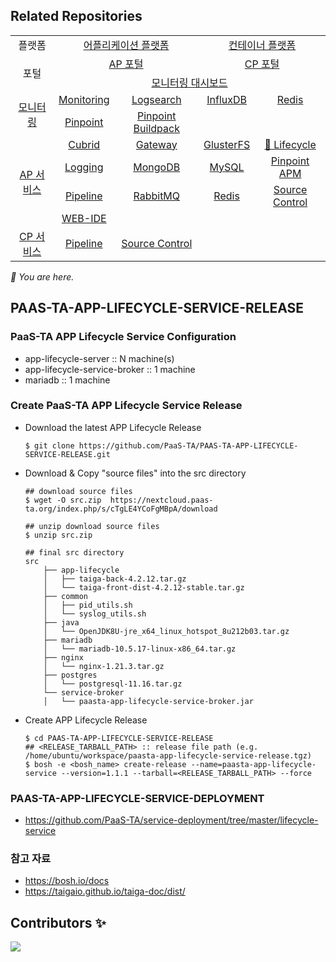 ## Related Repositories

<table>
  <tr>
    <td colspan=2 align=center>플랫폼</td>
    <td colspan=2 align=center><a href="https://github.com/PaaS-TA/paasta-deployment">어플리케이션 플랫폼</a></td>
    <td colspan=2 align=center><a href="https://github.com/PaaS-TA/paas-ta-container-platform">컨테이너 플랫폼</a></td>
  </tr>
  <tr>
    <td colspan=2 rowspan=2 align=center>포털</td>
    <td colspan=2 align=center><a href="https://github.com/PaaS-TA/portal-deployment">AP 포털</a></td>
    <td colspan=2 align=center><a href="https://github.com/PaaS-TA/container-platform-portal-release">CP 포털</a></td>
  </tr>
  <tr align=center>
    <td colspan=4><a href="https://github.com/PaaS-TA/PaaS-TA-Monitoring">모니터링 대시보드</a></td>
  </tr>
  <tr align=center>
    <td rowspan=2 colspan=2><a href="https://github.com/PaaS-TA/monitoring-deployment">모니터링</a></td>
    <td><a href="https://github.com/PaaS-TA/PaaS-TA-Monitoring-Release">Monitoring</a></td>
    <td><a href="https://github.com/PaaS-TA/paas-ta-monitoring-logsearch-release">Logsearch</a></td>
    <td><a href="https://github.com/PaaS-TA/paas-ta-monitoring-influxdb-release">InfluxDB</a></td>
    <td><a href="https://github.com/PaaS-TA/paas-ta-monitoring-redis-release">Redis</a></td>
  </tr>
  <tr align=center>
    <td><a href="https://github.com/PaaS-TA/PAAS-TA-PINPOINT-MONITORING-RELEASE">Pinpoint</td>
    <td><a href="https://github.com/PaaS-TA/PAAS-TA-PINPOINT-MONITORING-BUILDPACK">Pinpoint Buildpack</td>
    <td></td>
    <td></td>
  </tr>
  </tr>
  <tr align=center>
    <td rowspan=4 colspan=2><a href="https://github.com/PaaS-TA/service-deployment">AP 서비스</a></td>
    <td><a href="https://github.com/PaaS-TA/PAAS-TA-CUBRID-RELEASE">Cubrid</a></td>
    <td><a href="https://github.com/PaaS-TA/PAAS-TA-API-GATEWAY-SERVICE-RELEASE">Gateway</a></td>
    <td><a href="https://github.com/PaaS-TA/PAAS-TA-GLUSTERFS-RELEASE">GlusterFS</a></td>
    <td><a href="https://github.com/PaaS-TA/PAAS-TA-APP-LIFECYCLE-SERVICE-RELEASE">🚩 Lifecycle</a></td>
  </tr>
  <tr align=center>
    <td><a href="https://github.com/PaaS-TA/PAAS-TA-LOGGING-SERVICE-RELEASE">Logging</a></td>
    <td><a href="https://github.com/PaaS-TA/PAAS-TA-MONGODB-SHARD-RELEASE">MongoDB</a></td>
    <td><a href="https://github.com/PaaS-TA/PAAS-TA-MYSQL-RELEASE">MySQL</a></td>
    <td><a href="https://github.com/PaaS-TA/PAAS-TA-PINPOINT-RELEASE">Pinpoint APM</a></td>
  </tr>
  <tr align=center>
    <td><a href="https://github.com/PaaS-TA/PAAS-TA-DELIVERY-PIPELINE-RELEASE">Pipeline</a></td>
    <td align=center><a href="https://github.com/PaaS-TA/rabbitmq-release">RabbitMQ</a></td>
    <td><a href="https://github.com/PaaS-TA/PAAS-TA-ON-DEMAND-REDIS-RELEASE">Redis</a></td>
    <td><a href="https://github.com/PaaS-TA/PAAS-TA-SOURCE-CONTROL-RELEASE">Source Control</a></td>
  </tr>
  <tr align=center>
    <td><a href="https://github.com/PaaS-TA/PAAS-TA-WEB-IDE-RELEASE-NEW">WEB-IDE</a></td>
    <td></td>
    <td></td>
    <td></td>
  </tr>
  <tr align=center>
    <td rowspan=1 colspan=2><a href="https://github.com/PaaS-TA/paas-ta-container-platform-deployment">CP 서비스</a></td>
    <td><a href="https://github.com/PaaS-TA/container-platform-pipeline-release">Pipeline</a></td>
    <td><a href="https://github.com/PaaS-TA/container-platform-source-control-release">Source Control</a></td>
    <td></td>
    <td></td>
  </tr>
</table>
<i>🚩 You are here.</i>



  

  


## PAAS-TA-APP-LIFECYCLE-SERVICE-RELEASE

### PaaS-TA APP Lifecycle Service Configuration
- app-lifecycle-server :: N machine(s)
- app-lifecycle-service-broker :: 1 machine
- mariadb :: 1 machine

### Create PaaS-TA APP Lifecycle Service Release
- Download the latest APP Lifecycle Release
    ```
    $ git clone https://github.com/PaaS-TA/PAAS-TA-APP-LIFECYCLE-SERVICE-RELEASE.git
    ```
- Download & Copy "source files" into the src directory
    ```
    ## download source files
    $ wget -O src.zip  https://nextcloud.paas-ta.org/index.php/s/cTgLE4YCoFgMBpA/download
    
    ## unzip download source files
    $ unzip src.zip 
    
    ## final src directory
    src  
        ├── app-lifecycle  
        │   ├── taiga-back-4.2.12.tar.gz  
        │   └── taiga-front-dist-4.2.12-stable.tar.gz  
        ├── common  
        │   ├── pid_utils.sh  
        │   └── syslog_utils.sh  
        ├── java  
        │   └── OpenJDK8U-jre_x64_linux_hotspot_8u212b03.tar.gz  
        ├── mariadb  
        │   └── mariadb-10.5.17-linux-x86_64.tar.gz  
        ├── nginx  
        │   └── nginx-1.21.3.tar.gz
        ├── postgres 
        │   └── postgresql-11.16.tar.gz
        └── service-broker  
        │   └── paasta-app-lifecycle-service-broker.jar    
    ```
- Create APP Lifecycle Release
    ```
    $ cd PAAS-TA-APP-LIFECYCLE-SERVICE-RELEASE
    ## <RELEASE_TARBALL_PATH> :: release file path (e.g. /home/ubuntu/workspace/paasta-app-lifecycle-service-release.tgz) 
    $ bosh -e <bosh_name> create-release --name=paasta-app-lifecycle-service --version=1.1.1 --tarball=<RELEASE_TARBALL_PATH> --force
    ```

### PAAS-TA-APP-LIFECYCLE-SERVICE-DEPLOYMENT
- https://github.com/PaaS-TA/service-deployment/tree/master/lifecycle-service

### 참고 자료
- https://bosh.io/docs
- https://taigaio.github.io/taiga-doc/dist/

## Contributors ✨

<a href="https://github.com/PaaS-TA/PAAS-TA-APP-LIFECYCLE-SERVICE-RELEASE/graphs/contributors">
  <img src="https://contrib.rocks/image?repo=PaaS-TA/PAAS-TA-APP-LIFECYCLE-SERVICE-RELEASE" />
</a>
